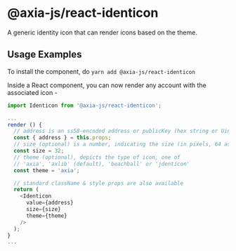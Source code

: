 # @axia-js/react-identicon

A generic identity icon that can render icons based on the theme.

## Usage Examples

To install the component, do `yarn add @axia-js/react-identicon`

Inside a React component, you can now render any account with the associated icon -

```javascript
import Identicon from '@axia-js/react-identicon';

...
render () {
  // address is an ss58-encoded address or publicKey (hex string or Uint8Array)
  const { address } = this.props;
  // size (optional) is a number, indicating the size (in pixels, 64 as default)
  const size = 32;
  // theme (optional), depicts the type of icon, one of
  // 'axia', 'axlib' (default), 'beachball' or 'jdenticon'
  const theme = 'axia';

  // standard className & style props are also available
  return (
    <Identicon
      value={address}
      size={size}
      theme={theme}
    />
  );
}
...
```
